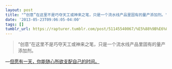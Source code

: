 ```yaml
---
layout: post
title: "“创意”在这里不是巧夺天工或神来之笔，只是一个流水线产品里固有的量产添加剂。"
date: '2013-05-23T09:06:05-04:00'
tags: []
tumblr_url: https://rapturer.tumblr.com/post/51145540067/%E5%88%9B%E6%84%8F%E5%9C%A8%E8%BF%99%E9%87%8C%E4%B8%8D%E6%98%AF%E5%B7%A7%E5%A4%BA%E5%A4%A9%E5%B7%A5%E6%88%96%E7%A5%9E%E6%9D%A5%E4%B9%8B%E7%AC%94%E5%8F%AA%E6%98%AF%E4%B8%80%E4%B8%AA%E6%B5%81%E6%B0%B4%E7%BA%BF%E4%BA%A7%E5%93%81%E9%87%8C%E5%9B%BA%E6%9C%89%E7%9A%84%E9%87%8F%E4%BA%A7%E6%B7%BB%E5%8A%A0%E5%89%82
---
```

> “创意”在这里不是巧夺天工或神来之笔，只是一个流水线产品里固有的量产添加剂。

—[但愿有一天，你能随心所欲支配自己的时间。](http://www.douban.com/note/277417891/)
